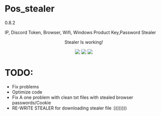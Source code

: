 # Pos_stealer
<p>0.8.2</p>
<p>IP, Discord Token, Browser, Wifi, Windows Product Key,Password Stealer</p>

<p align="center">
  Stealer Is working! 
</p>
<p align="center">
  <img src="https://i114.fastpic.ru/big/2021/0515/12/f53b999b3d3729b7832520c8aad75d12.png">
  <img src="https://i114.fastpic.ru/big/2021/0515/b0/ed99bd3c57277c12881e359993f903b0.png">
  <img src="https://i114.fastpic.ru/big/2021/0515/f3/596fd03b4622b73dde64b3b40b7ac2f3.png">
</p>

# TODO:
- Fix problems
- Optimize code
- Fix A one problem with clean txt files with stealed browser passwords/Cookie
- RE-WRITE STEALER for downloading stealer file :))))))))
